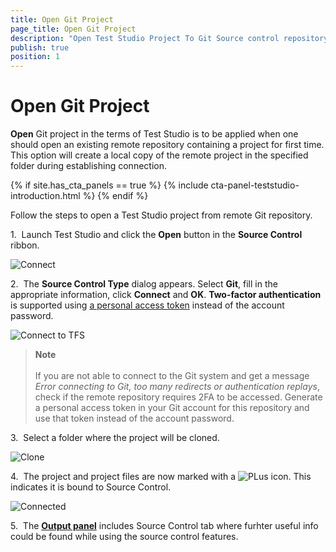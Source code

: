 ```yaml
---
title: Open Git Project
page_title: Open Git Project
description: "Open Test Studio Project To Git Source control repository. Use Personal Access token to connect to Git repo accessed with 2FA (two factor authentication). Unable to connect to Git. Error connecting to Git, too many redirects or authentication replays"
publish: true
position: 1
---
```

# Open Git Project

**Open** Git project in the terms of Test Studio is to be applied when one should open an existing remote repository containing a project for first time. This option will create a local copy of the remote project in the specified folder during establishing connection.

{% if site.has_cta_panels == true %}
{% include cta-panel-teststudio-introduction.html %}
{% endif %}

Follow the steps to open a Test Studio project from remote Git repository.

1.&nbsp; Launch Test Studio and click the **Open** button in the **Source Control** ribbon.

![Connect][1]

2.&nbsp; The **Source Control Type** dialog appears. Select **Git**, fill in the appropriate information, click **Connect** and **OK**. **Two-factor authentication** is supported using <a href="/features/source-control/git/overview-git#support-for-git-two-factor-authentication" target="_blank">a personal access token</a> instead of the account password.

![Connect to TFS][2]

> **Note**
> <br>
> <br>
> If you are not able to connect to the Git system and get a message _Error connecting to Git, too many redirects or authentication replays_, check if the remote repository requires 2FA to be accessed. Generate a personal access token in your Git account for this repository and use that token instead of the account password.

3.&nbsp; Select a folder where the project will be cloned.

![Clone][11]

4.&nbsp; The project and project files are now marked with a ![PLus][4] icon. This indicates it is bound to Source Control.

![Connected][3]

5.&nbsp; The <a href="/features/coded-steps/output-panel" target="_blank">**Output panel**</a> includes Source Control tab where furhter useful info could be found while using the source control features.

[1]: /img/features/source-control/git/open-git-project/fig1.png
[2]: /img/features/source-control/git/connect-to-git/fig2.png
[3]: /img/features/source-control/git/connect-to-git/fig3.png
[4]: /img/features/source-control/connect-to-tfs/fig4.png
[11]:/img/features/source-control/git/open-git-project/fig6.png
